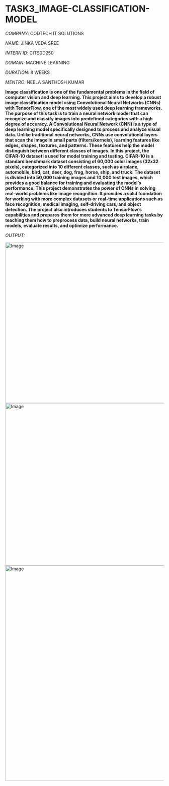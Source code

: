 # TASK3_IMAGE-CLASSIFICATION-MODEL

*COMPANY*: CODTECH IT SOLUTIONS

*NAME*: JINKA VEDA SREE

*INTERN ID*: CITS0D250

*DOMAIN*: MACHINE LEARNING

*DURATION*: 8 WEEKS

*MENTRO*: NEELA SANTHOSH KUMAR

**Image classification is one of the fundamental problems in the field of computer vision and deep learning. This project aims to develop a robust image classification model using Convolutional Neural Networks (CNNs) with TensorFlow, one of the most widely used deep learning frameworks. The purpose of this task is to train a neural network model that can recognize and classify images into predefined categories with a high degree of accuracy.
A Convolutional Neural Network (CNN) is a type of deep learning model specifically designed to process and analyze visual data. Unlike traditional neural networks, CNNs use convolutional layers that scan the image in small parts (filters/kernels), learning features like edges, shapes, textures, and patterns. These features help the model distinguish between different classes of images.
In this project, the CIFAR-10 dataset is used for model training and testing. CIFAR-10 is a standard benchmark dataset consisting of 60,000 color images (32x32 pixels), categorized into 10 different classes, such as airplane, automobile, bird, cat, deer, dog, frog, horse, ship, and truck. The dataset is divided into 50,000 training images and 10,000 test images, which provides a good balance for training and evaluating the model’s performance.
This project demonstrates the power of CNNs in solving real-world problems like image recognition. It provides a solid foundation for working with more complex datasets or real-time applications such as face recognition, medical imaging, self-driving cars, and object detection. The project also introduces students to TensorFlow’s capabilities and prepares them for more advanced deep learning tasks by teaching them how to preprocess data, build neural networks, train models, evaluate results, and optimize performance.**

*OUTPUT:*

<img width="801" height="511" alt="Image" src="https://github.com/user-attachments/assets/d573e93a-6666-45d9-a372-0565588ccc16" />


<img width="1135" height="516" alt="Image" src="https://github.com/user-attachments/assets/9a29648e-dcd1-4775-b315-f529fb1f89df" />


<img width="796" height="685" alt="Image" src="https://github.com/user-attachments/assets/01440639-6fa6-468f-aaf1-cf085fca6151" />
